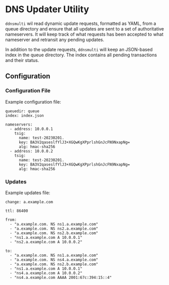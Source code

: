 # DNS Updater Utility

`ddnsmulti` wil read dynamic update requests, formatted as YAML, from a queue directory and ensure that all updates are sent to a set of authoritative nameservers. It will keep track of what requests has been accepted to what nameserver and retransit any pending updates.

In addition to the update requests, `ddnsmulti` will keep an JSON-based index  in the queue directory. The index contains all pending transactions and their status.


## Configuration


### Configuration File

Example configuration file:

    queuedir: queue
    index: index.json
    
    nameservers:
      - address: 10.0.0.1
        tsig:
          name: test-20230201.
          key: BA3V2qaseslfYlJ3+XGQwKgXPprlshGnJcFN9NxapNg=
          alg: hmac-sha256
      - address: 10.0.0.2
        tsig:
          name: test-20230201.
          key: BA3V2qaseslfYlJ3+XGQwKgXPprlshGnJcFN9NxapNg=
          alg: hmac-sha256


### Updates

Example updates file:

    change: a.example.com
    
    ttl: 86400
    
    from:
      - "a.example.com. NS ns1.a.example.com"
      - "a.example.com. NS ns2.a.example.com"
      - "a.example.com. NS ns2.b.example.com"
      - "ns1.a.example.com A 10.0.0.1"
      - "ns2.a.example.com A 10.0.0.2"
    
    to:
      - "a.example.com. NS ns1.a.example.com"
      - "a.example.com. NS ns4.a.example.com"
      - "a.example.com. NS ns2.b.example.com"
      - "ns1.a.example.com A 10.0.0.1"
      - "ns4.a.example.com A 10.0.0.2"
      - "ns4.a.example.com AAAA 2001:67c:394:15::4"
